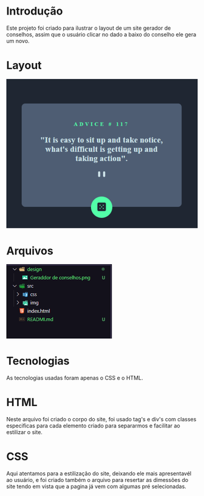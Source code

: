 
# Introdução
Este projeto foi criado para ilustrar o layout de um site gerador de conselhos, assim que o usuário clicar no dado a baixo do conselho ele gera um novo.

# Layout
<img src="./design/Geraddor de conselhos.png" alt= "design">

# Arquivos

<img src="./src/img/pastas.png" alt= pasta-e-arquivos.>

# Tecnologias 

As tecnologias usadas foram apenas o CSS e o HTML.

# HTML

Neste arquivo foi criado o corpo do site, foi usado tag's e div's com classes especificas para cada elemento criado para separarmos e facilitar ao estilizar o site.

# CSS

Aqui atentamos para a estilização do site, deixando ele mais apresentavél ao usuário, e foi criado também o arquivo para resertar as dimessões do site tendo em vista que a pagina já vem com algumas pré selecionadas.

